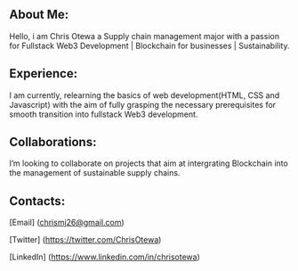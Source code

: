 ## About Me:

Hello, i am Chris Otewa a Supply chain management major with a passion for Fullstack Web3 Development | Blockchain for businesses | Sustainability.

## Experience:

I am currently, relearning the basics of web development(HTML, CSS and Javascript) with the aim of fully grasping the necessary prerequisites for smooth transition into fullstack Web3 development.

## Collaborations:

I’m looking to collaborate on projects that aim at intergrating Blockchain into the management of sustainable supply chains.

## Contacts:

[Email] (chrismj26@gmail.com)
  
[Twitter] (https://twitter.com/ChrisOtewa)

[LinkedIn] (https://www.linkedin.com/in/chrisotewa)


<!---
ChrisOtewa/ChrisOtewa is a ✨ special ✨ repository because its `README.md` (this file) appears on your GitHub profile.
You can click the Preview link to take a look at your changes.
--->
